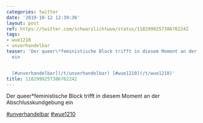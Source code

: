 ```yaml
---
categories: twitter
date: '2019-10-12 12:39:36'
layout: post
ref: https://twitter.com/schwarzlichtwue/status/1182999257386762242
tags:
- wue1210
- unverhandelbar
teaser: 'Der queer\*feministische Block trifft in diesem Moment an der Abschlusskundgebung
  ein


  [#unverhandelbar](/t/unverhandelbar) [#wue1210](/t/wue1210)'
title: 1182999257386762242
---
```

Der queer\*feministische Block trifft in diesem Moment an der Abschlusskundgebung ein

[#unverhandelbar](/t/unverhandelbar) [#wue1210](/t/wue1210)